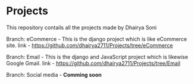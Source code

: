 # Projects
This repository contails all the projects made by Dhairya Soni

Branch: eCommerce - This is the django project which is like eCommerce site. 
             link - https://github.com/dhairya2711/Projects/tree/eCommerce 

Branch: Email - This is the django and JavaScript project which is likewise Google Gmail.
         link - https://github.com/dhairya2711/Projects/tree/Email

Branch: Social media - **Comming soon**
